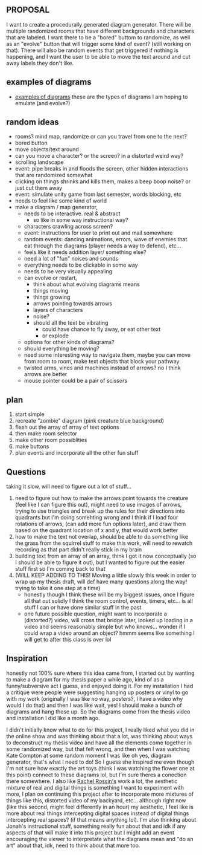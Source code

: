 ## PROPOSAL

I want to create a procedurally generated diagram generator. There will be multiple randomized rooms that have different backgrounds and characters that are labeled. I want there to be a "bored" buttom to randomize, as well as an "evolve" button that will trigger some kind of event? (still working on that). There will also be random events that get triggered if nothing is happening, and I want the user to be able to move the text around and cut away labels they don't like. 

## examples of diagrams

- [examples of diagrams](https://chrisdivincenzo.github.io/Thesis/diagrams.html) these are the types of diagrams I am hoping to emulate (and evolve?)

## random ideas
- rooms? mind map, randomize or can you travel from one to the next?
- bored button
- move objects/text around
- can you move a character? or the screen? in a distorted weird way?
- scrolling landscape
- event: pipe breaks in and floods the screen, other hidden interactions that are randomized somewhat
- clicking on things shrinks and kills them, makes a beep boop noise? or just cut them away
- event: simulate unity game from last semester, words blocking, etc
- needs to feel like some kind of world
- make a diagram / map generator,
	- needs to be interactive. real & abstract
		- so like in some way instructional way?
    - characters crawling across screen?
    - event: instructions for user to print out and mail somewhere
    - random events: dancing animations, errors, wave of enemies that eat through the diagrams (player needs a way to defend), etc... 
    - feels like it needs addition layer/ something else?
    - need a lot of "fun" noises and sounds
    - everything needs to be clickable in some way
    - needs to be very visually appealing
    - can evolve or restart, 
    	- think about what evolving diagrams means
        - things moving
        - things growing
        - arrows pointing towards arrows
        - layers of characters
        - noise?
        - should all the text be vibrating
        	- could have chance to fly away, or eat other text
            - or explode
    - options for other kinds of diagrams?
    - should everything be moving?
    - need some interesting way to navigate them, maybe you can move from room to room, make text objects that block your pathway
    - twisted arms, vines and machines instead of arrows? no I think arrows are better
    - mouse pointer could be a pair of scissors 

## plan

1. start simple
1. recreate "zombie" diagram (pink creature blue background)
1. flesh out the array of array of text options
1. then make room selector 
1. make other room possiblities
1. make buttons
1. plan events and incorporate all the other fun stuff

## Questions

taking it slow, will need to figure out a lot of stuff...

1. need to figure out how to make the arrows point towards the creature (feel like I can figure this out), might need to use images of arrows, trying to use triangles and break up the rules for their directions into quadrants but I'm doing somehting wrong and I think if I load four rotations of arrows, (can add more fun options later), and draw them based on the quadrant location of x and y, that would work better
1. how to make the text not overlap, should be able to do something like the grass from the squirrel stuff to make this work, will need to rewatch recording as that part didn't really stick in my brain
1. building text from an array of an array, think I got it now conceptually (so I should be able to figure it out), but I wanted to figure out the easier stuff first so I'm coming back to that
1. (WILL KEEP ADDING TO THIS! Moving a little slowly this week in order to wrap up my thesis draft, will def have many questions along the way! trying to take it one step at a time)
	- honestly though I think these will be my biggest issues, once I figure all that out solidly I think the room control, events, timers, etc... is all stuff I can or have done similar stuff in the past
    - one future possible question, might want to incorporate a (distorted?) video, will cross that bridge later, looked up loading in a video and seems reasonably simple but who knows... wonder if I could wrap a video around an object? hmmm seems like something I will get to after this class is over lol

## Inspiration 

honestly not 100% sure where this idea came from, I started out by wanting to make a diagram for my thesis paper a while ago, kind of as a funny/subversive act I guess, and enjoyed doing it. For my installation I had a critique were people were suggesting hanging up posters or vinyl to go with my work (originally I was like no way, posters?, I have a video why would I do that) and then I was like wait, yes! I should make a bunch of diagrams and hang those up. So the diagrams come from the thesis video and installation I did like a month ago. 

I didn't initially know what to do for this project, I really liked what you did in the online show and was thinking about that a lot, was thinking about ways to deconstruct my thesis video and have all the elements come together in some randomized way, but that felt wrong, and then when I was watching Kate Compton at some random moment I was like oh yes, diagram generator, that's what I need to do! So I guess she inspired me even though I'm not sure how exactly the art toys (think I was watching the flower one at this point) connect to these diagrams lol, but I'm sure theres a conection there somewhere. I also like [Rachel Rossin's](http://rossin.co) work a lot, the aesthetic mixture of real and digital things is something I want to experiment with more, I plan on continuing this project after to incorporate more mixtures of things like this, distorted video of my backyard, etc... although right now (like this second, might feel differently in an hour) my aesthetic, I feel like is more about real things intercepting digital spaces instead of digital things intercepting real spaces? (if that means anything lol). I'm also thinking about Jonah's instructional stuff, something really fun about that and idk if any aspects of that will make it into this project but I might add an event encouraging the viewer to interpretate what the diagrams mean and "do an art" about that, idk, need to think about that more too. 